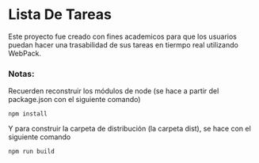 # Lista De Tareas
Este proyecto fue creado con fines academicos para que los usuarios puedan hacer una trasabilidad de sus tareas en tiermpo real utilizando WebPack.

### Notas:
Recuerden reconstruir los módulos de node (se hace a partir del package.json con el siguiente comando)

```
npm install
```
Y para construir la carpeta de distribución (la carpeta dist), se hace con el siguiente comando

```
npm run build
```

